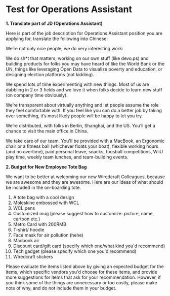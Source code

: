 # Test for Operations Assistant

**1. Translate part of JD (Operations Assistant)**

Here is part of the job description for Operations Assistant position you are applying for, translate the following into Chinese: 

We’re not only nice people, we do very interesting work:

We do sh*t that matters, working on our own stuff (like devo.ps) and building products for folks you may have heard of like the World Bank or the UN, things like leveraging Open Data to visualize poverty and education, or designing election platforms (not kidding).

We spend lots of time experimenting with new things. Most of us are dabbling in 2 or 3 fields and we love it when folks decide to learn new stuff (on company time obviously).

We’re transparent about virtually anything and let people assume the role they feel comfortable with. If you feel like you can do a better job by taking over something, it’s most likely people will be happy to let you try.

We’re distributed, with folks in Berlin, Shanghai, and the US. You’ll get a chance to visit the main office in China.

We take care of our team. You'll be provided with a MacBook, an Ergonomic chair or a fitness ball (whichever floats your boat), flexible working hours (and no overtime), paid personal leave, snacks, foosball competitions, WiiU play time, weekly team lunches, and team-building events.

**2. Budget for New Employee Tote Bag**

We want to be better at welcoming our new Wiredcraft Colleagues, because we are awesome and they are awesome.
Here are our ideas of what should be included in the on-boarding tote. 

1. A tote bag with a cool design
2. Moleskine embossed with WCL 
3. WCL pens
4. Customized mug (please suggest how to customize: picture, name, cartoon etc.)
5. Metro Card with 200RMB
6. T-shirt/ hoodie
7. Face mask for air pollution (hehe)
8. Macbook air
9. Discount card/gift card (specify which one/what kind you'd recommend)
10. Tech gadget (please specify which one you'd recommend)
11. Wiredcraft stickers

Please evaluate the items listed above by giving an expected budget for the items, which specific vendors you'd choose for these items, and provide more suggestions for items that ask for your recommendation. However, if you think some of the things are unnecessary or too costly, please make note of why, and do not include them in your budget.



